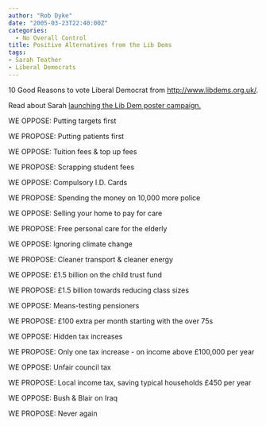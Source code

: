 ```yaml
---
author: "Rob Dyke"
date: "2005-03-23T22:40:00Z"
categories:
  - No Overall Control
title: Positive Alternatives from the Lib Dems
tags:
- Sarah Teather
- Liberal Democrats
---
```

10 Good Reasons to vote Liberal Democrat from <http://www.libdems.org.uk/>.

Read about Sarah [launching the Lib Dem poster campaign.](http://www.brentlibdems.org.uk/news/226.html)

WE OPPOSE: Putting targets first
  
WE PROPOSE: Putting patients first

WE OPPOSE: Tuition fees & top up fees
  
WE PROPOSE: Scrapping student fees

WE OPPOSE: Compulsory I.D. Cards
  
WE PROPOSE: Spending the money on 10,000 more police

WE OPPOSE: Selling your home to pay for care
  
WE PROPOSE: Free personal care for the elderly

WE OPPOSE: Ignoring climate change
  
WE PROPOSE: Cleaner transport & cleaner energy

WE OPPOSE: £1.5 billion on the child trust fund
  
WE PROPOSE: £1.5 billion towards reducing class sizes

WE OPPOSE: Means-testing pensioners
  
WE PROPOSE: £100 extra per month starting with the over 75s

WE OPPOSE: Hidden tax increases
  
WE PROPOSE: Only one tax increase - on income above £100,000 per year

WE OPPOSE: Unfair council tax
  
WE PROPOSE: Local income tax, saving typical households £450 per year

WE OPPOSE: Bush & Blair on Iraq
  
WE PROPOSE: Never again
